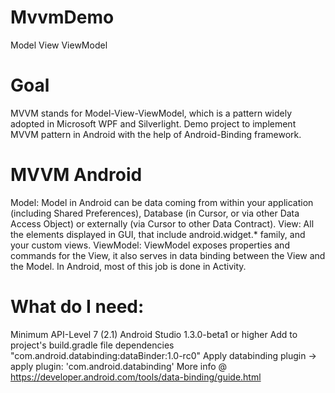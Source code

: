 # MvvmDemo
Model View ViewModel

Goal
===============
MVVM stands for Model-View-ViewModel, which is a pattern widely adopted in Microsoft WPF and Silverlight.
Demo project to implement MVVM pattern in Android with the help of Android-Binding framework.

MVVM Android
===============
Model: Model in Android can be data coming from within your application (including Shared Preferences), Database (in Cursor, or via other Data Access Object) or externally (via Cursor to other Data Contract).
View: All the elements displayed in GUI, that include android.widget.* family, and your custom views.
ViewModel: ViewModel exposes properties and commands for the View, it also serves in data binding between the View and the Model. In Android, most of this job is done in Activity.

What do I need:
===============
Minimum API-Level 7 (2.1)
Android Studio 1.3.0-beta1 or higher
Add to project's build.gradle file dependencies "com.android.databinding:dataBinder:1.0-rc0"
Apply databinding plugin -> apply plugin: 'com.android.databinding'
More info @ https://developer.android.com/tools/data-binding/guide.html
